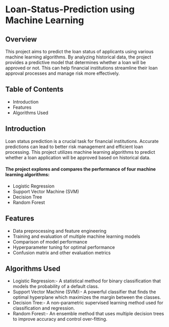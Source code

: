 # Loan-Status-Prediction using Machine Learning

## Overview
This project aims to predict the loan status of applicants using various machine learning algorithms. By analyzing historical data, the project provides a predictive model that determines whether a loan will be approved or not. This can help financial institutions streamline their loan approval processes and manage risk more effectively.

## Table of Contents
- Introduction
- Features
- Algorithms Used

## Introduction
Loan status prediction is a crucial task for financial institutions. Accurate predictions can lead to better risk management and efficient loan processing. This project utilizes machine learning algorithms to predict whether a loan application will be approved based on historical data.

#### The project explores and compares the performance of four machine learning algorithms:

- Logistic Regression
- Support Vector Machine (SVM)
- Decision Tree
- Random Forest

## Features
- Data preprocessing and feature engineering
- Training and evaluation of multiple machine learning models
- Comparison of model performance
- Hyperparameter tuning for optimal performance
- Confusion matrix and other evaluation metrics

## Algorithms Used
- Logistic Regression:- A statistical method for binary classification that models the probability of a default class.
- Support Vector Machine (SVM):- A powerful classifier that finds the optimal hyperplane which maximizes the margin between the classes.
- Decision Tree:- A non-parametric supervised learning method used for classification and regression.
- Random Forest:- An ensemble method that uses multiple decision trees to improve accuracy and control over-fitting.
